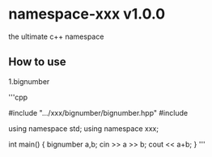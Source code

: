 # namespace-xxx v1.0.0
the ultimate c++ namespace

## How to use

1.bignumber

'''cpp

#include ".../xxx/bignumber/bignumber.hpp"
#include <iostream>

using namespace std;
using namespace xxx;

int main()
{
  bignumber a,b;
  cin >> a >> b;
  cout << a+b;
}
'''
